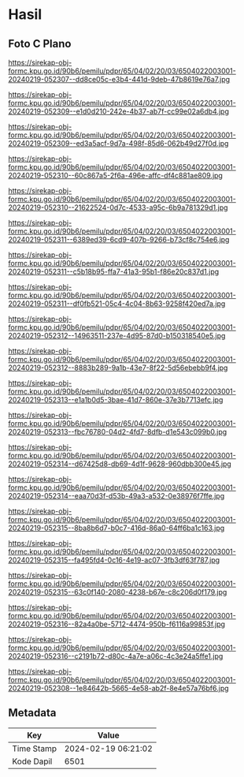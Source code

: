 # Hasil

## Foto C Plano

https://sirekap-obj-formc.kpu.go.id/90b6/pemilu/pdpr/65/04/02/20/03/6504022003001-20240219-052307--dd8ce05c-e3b4-441d-9deb-47b8619e76a7.jpg

https://sirekap-obj-formc.kpu.go.id/90b6/pemilu/pdpr/65/04/02/20/03/6504022003001-20240219-052309--e1d0d210-242e-4b37-ab7f-cc99e02a6db4.jpg

https://sirekap-obj-formc.kpu.go.id/90b6/pemilu/pdpr/65/04/02/20/03/6504022003001-20240219-052309--ed3a5acf-9d7a-498f-85d6-062b49d27f0d.jpg

https://sirekap-obj-formc.kpu.go.id/90b6/pemilu/pdpr/65/04/02/20/03/6504022003001-20240219-052310--60c867a5-2f6a-496e-affc-df4c881ae809.jpg

https://sirekap-obj-formc.kpu.go.id/90b6/pemilu/pdpr/65/04/02/20/03/6504022003001-20240219-052310--21622524-0d7c-4533-a95c-6b9a781329d1.jpg

https://sirekap-obj-formc.kpu.go.id/90b6/pemilu/pdpr/65/04/02/20/03/6504022003001-20240219-052311--6389ed39-6cd9-407b-9266-b73cf8c754e6.jpg

https://sirekap-obj-formc.kpu.go.id/90b6/pemilu/pdpr/65/04/02/20/03/6504022003001-20240219-052311--c5b18b95-ffa7-41a3-95b1-f86e20c837d1.jpg

https://sirekap-obj-formc.kpu.go.id/90b6/pemilu/pdpr/65/04/02/20/03/6504022003001-20240219-052311--df0fb521-05c4-4c04-8b63-9258f420ed7a.jpg

https://sirekap-obj-formc.kpu.go.id/90b6/pemilu/pdpr/65/04/02/20/03/6504022003001-20240219-052312--14963511-237e-4d95-87d0-b150318540e5.jpg

https://sirekap-obj-formc.kpu.go.id/90b6/pemilu/pdpr/65/04/02/20/03/6504022003001-20240219-052312--8883b289-9a1b-43e7-8f22-5d56ebebb9f4.jpg

https://sirekap-obj-formc.kpu.go.id/90b6/pemilu/pdpr/65/04/02/20/03/6504022003001-20240219-052313--e1a1b0d5-3bae-41d7-860e-37e3b7713efc.jpg

https://sirekap-obj-formc.kpu.go.id/90b6/pemilu/pdpr/65/04/02/20/03/6504022003001-20240219-052313--fbc76780-04d2-4fd7-8dfb-d1e543c099b0.jpg

https://sirekap-obj-formc.kpu.go.id/90b6/pemilu/pdpr/65/04/02/20/03/6504022003001-20240219-052314--d67425d8-db69-4d1f-9628-960dbb300e45.jpg

https://sirekap-obj-formc.kpu.go.id/90b6/pemilu/pdpr/65/04/02/20/03/6504022003001-20240219-052314--eaa70d3f-d53b-49a3-a532-0e38976f7ffe.jpg

https://sirekap-obj-formc.kpu.go.id/90b6/pemilu/pdpr/65/04/02/20/03/6504022003001-20240219-052315--8ba8b6d7-b0c7-416d-86a0-64ff6ba1c163.jpg

https://sirekap-obj-formc.kpu.go.id/90b6/pemilu/pdpr/65/04/02/20/03/6504022003001-20240219-052315--fa495fd4-0c16-4e19-ac07-3fb3df63f787.jpg

https://sirekap-obj-formc.kpu.go.id/90b6/pemilu/pdpr/65/04/02/20/03/6504022003001-20240219-052315--63c0f140-2080-4238-b67e-c8c206d0f179.jpg

https://sirekap-obj-formc.kpu.go.id/90b6/pemilu/pdpr/65/04/02/20/03/6504022003001-20240219-052316--82a4a0be-5712-4474-950b-f6116a99853f.jpg

https://sirekap-obj-formc.kpu.go.id/90b6/pemilu/pdpr/65/04/02/20/03/6504022003001-20240219-052316--c2191b72-d80c-4a7e-a06c-4c3e24a5ffe1.jpg

https://sirekap-obj-formc.kpu.go.id/90b6/pemilu/pdpr/65/04/02/20/03/6504022003001-20240219-052308--1e84642b-5665-4e58-ab2f-8e4e57a76bf6.jpg


## Metadata

| Key        | Value               |
| ---------- | ------------------- |
| Time Stamp | 2024-02-19 06:21:02 |
| Kode Dapil | 6501                |




